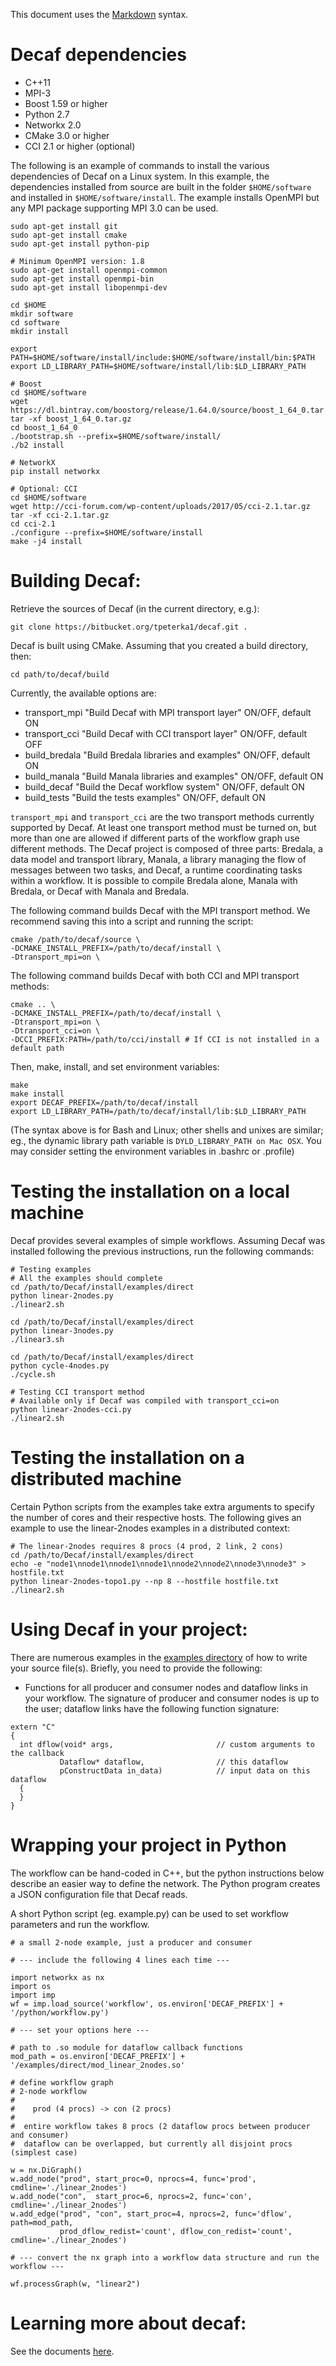 This document uses the [Markdown](http://daringfireball.net/projects/markdown/) syntax.

# Decaf dependencies

- C++11
- MPI-3
- Boost 1.59 or higher
- Python 2.7
- Networkx 2.0
- CMake 3.0 or higher
- CCI 2.1 or higher (optional)

The following is an example of commands to install the various dependencies of
Decaf on a Linux system. In this example, the dependencies installed from source are built in the
folder ```$HOME/software``` and installed in ```$HOME/software/install```. The
example installs OpenMPI but any MPI package supporting MPI 3.0 can be used.

```
sudo apt-get install git
sudo apt-get install cmake
sudo apt-get install python-pip

# Minimum OpenMPI version: 1.8
sudo apt-get install openmpi-common
sudo apt-get install openmpi-bin
sudo apt-get install libopenmpi-dev

cd $HOME
mkdir software
cd software
mkdir install

export PATH=$HOME/software/install/include:$HOME/software/install/bin:$PATH
export LD_LIBRARY_PATH=$HOME/software/install/lib:$LD_LIBRARY_PATH

# Boost
cd $HOME/software
wget https://dl.bintray.com/boostorg/release/1.64.0/source/boost_1_64_0.tar.gz
tar -xf boost_1_64_0.tar.gz
cd boost_1_64_0
./bootstrap.sh --prefix=$HOME/software/install/
./b2 install

# NetworkX
pip install networkx

# Optional: CCI
cd $HOME/software
wget http://cci-forum.com/wp-content/uploads/2017/05/cci-2.1.tar.gz
tar -xf cci-2.1.tar.gz
cd cci-2.1
./configure --prefix=$HOME/software/install
make -j4 install
```

# Building Decaf:

Retrieve the sources of Decaf (in the current directory, e.g.):
```
git clone https://bitbucket.org/tpeterka1/decaf.git .
```

Decaf is built using CMake. Assuming that you created a build directory, then:
```
cd path/to/decaf/build
```

Currently, the available options are:

- transport_mpi      "Build Decaf with MPI transport layer"          ON/OFF, default ON
- transport_cci      "Build Decaf with CCI transport layer"          ON/OFF, default OFF
- build_bredala      "Build Bredala libraries and examples"          ON/OFF, default ON
- build_manala       "Build Manala libraries and examples"           ON/OFF, default ON
- build_decaf        "Build the Decaf workflow system"               ON/OFF, default ON
- build_tests        "Build the tests examples"                      ON/OFF, default ON

```transport_mpi``` and ```transport_cci``` are the two transport methods
currently supported by Decaf. At least one transport method must be turned on,
but more than one are allowed if different parts of the workflow graph use
different methods.
The Decaf project is composed of three parts: Bredala, a data model and
transport library, Manala, a library managing the flow of messages between two
tasks, and Decaf, a runtime coordinating tasks within a workflow. It is possible
to compile Bredala alone, Manala with Bredala, or Decaf with Manala and Bredala. 

The following command builds Decaf with the MPI transport method. We recommend saving this into a script and running the script:

```
cmake /path/to/decaf/source \
-DCMAKE_INSTALL_PREFIX=/path/to/decaf/install \
-Dtransport_mpi=on \
```

The following command builds Decaf with both CCI and MPI transport methods:
```
cmake .. \
-DCMAKE_INSTALL_PREFIX=/path/to/decaf/install \
-Dtransport_mpi=on \
-Dtransport_cci=on \
-DCCI_PREFIX:PATH=/path/to/cci/install # If CCI is not installed in a default path
```

Then, make, install, and set environment variables:
```
make
make install
export DECAF_PREFIX=/path/to/decaf/install
export LD_LIBRARY_PATH=/path/to/decaf/install/lib:$LD_LIBRARY_PATH
```
(The syntax above is for Bash and Linux; other shells and unixes are similar;
eg., the dynamic library path variable is ```DYLD_LIBRARY_PATH on Mac OSX```.
You may consider setting the environment variables in .bashrc or .profile)

# Testing the installation on a local machine

Decaf provides several examples of simple workflows. Assuming Decaf was installed following the previous instructions, run the following commands:
```
# Testing examples
# All the examples should complete
cd /path/to/Decaf/install/examples/direct
python linear-2nodes.py
./linear2.sh

cd /path/to/Decaf/install/examples/direct
python linear-3nodes.py
./linear3.sh

cd /path/to/Decaf/install/examples/direct
python cycle-4nodes.py
./cycle.sh

# Testing CCI transport method
# Available only if Decaf was compiled with transport_cci=on
python linear-2nodes-cci.py
./linear2.sh

```
# Testing the installation on a distributed machine

Certain Python scripts from the examples take extra arguments to specify the
number of cores and their respective hosts. The following gives an example to
use the linear-2nodes examples in a distributed context:

```
# The linear-2nodes requires 8 procs (4 prod, 2 link, 2 cons)
cd /path/to/Decaf/install/examples/direct
echo -e "node1\nnode1\nnode1\nnode1\nnode2\nnode2\nnode3\nnode3" > hostfile.txt
python linear-2nodes-topo1.py --np 8 --hostfile hostfile.txt
./linear2.sh
```


# Using Decaf in your project:

There are numerous examples in the
[examples directory](https://bitbucket.org/tpeterka1/decaf/raw/master/examples) of how to
write your source file(s). Briefly, you need to provide the following:

- Functions for all producer and consumer nodes and dataflow links in your
  workflow. The signature of producer and consumer nodes is up to the user;
  dataflow links have the following function signature:
```{.cpp}
extern "C"
{
  int dflow(void* args,                       // custom arguments to the callback
           Dataflow* dataflow,                // this dataflow
           pConstructData in_data)            // input data on this dataflow
  {
  }
}
```

# Wrapping your project in Python

The workflow can be hand-coded in C++, but the python instructions below
describe an easier way to define the network. The Python program creates a JSON
configuration file that Decaf reads.

A short Python script (eg. example.py) can be used to set workflow parameters and run the workflow.
```{python}
# a small 2-node example, just a producer and consumer

# --- include the following 4 lines each time ---

import networkx as nx
import os
import imp
wf = imp.load_source('workflow', os.environ['DECAF_PREFIX'] + '/python/workflow.py')

# --- set your options here ---

# path to .so module for dataflow callback functions
mod_path = os.environ['DECAF_PREFIX'] + '/examples/direct/mod_linear_2nodes.so'

# define workflow graph
# 2-node workflow
#
#    prod (4 procs) -> con (2 procs)
#
#  entire workflow takes 8 procs (2 dataflow procs between producer and consumer)
#  dataflow can be overlapped, but currently all disjoint procs (simplest case)

w = nx.DiGraph()
w.add_node("prod", start_proc=0, nprocs=4, func='prod', cmdline='./linear_2nodes')
w.add_node("con",  start_proc=6, nprocs=2, func='con', cmdline='./linear_2nodes')
w.add_edge("prod", "con", start_proc=4, nprocs=2, func='dflow', path=mod_path,
           prod_dflow_redist='count', dflow_con_redist='count', cmdline='./linear_2nodes')

# --- convert the nx graph into a workflow data structure and run the workflow ---

wf.processGraph(w, "linear2")
```

# Learning more about decaf:

See the documents [here](https://bitbucket.org/tpeterka1/decaf/wiki/public-docs/public-docs.md).

